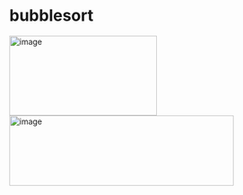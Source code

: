 # bubblesort
<img width="263" height="142" alt="image" src="https://github.com/user-attachments/assets/dc020e46-4dfe-4ac9-b5ea-6a72603de95e" /><br>
<img width="400" height="125" alt="image" src="https://github.com/user-attachments/assets/95fb876b-08ce-44eb-b8ef-9658366a1910" />
